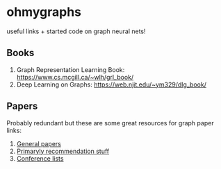 # ohmygraphs
useful links + started code on graph neural nets! 

## Books 
1. Graph Representation Learning Book: https://www.cs.mcgill.ca/~wlh/grl_book/
2. Deep Learning on Graphs: https://web.njit.edu/~ym329/dlg_book/


## Papers 
Probably redundant but these are some great resources for graph paper links: 

1. [General papers](https://github.com/DeepGraphLearning/LiteratureDL4Graph)
2. [Primaryly recommendation stuff](https://github.com/yazdotai/graph-networks)
3. [Conference lists](https://github.com/naganandy/graph-based-deep-learning-literature)


